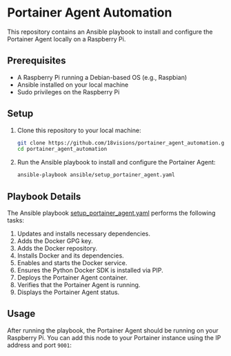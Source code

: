 # Portainer Agent Automation

This repository contains an Ansible playbook to install and configure the Portainer Agent locally on a Raspberry Pi.

## Prerequisites

- A Raspberry Pi running a Debian-based OS (e.g., Raspbian)
- Ansible installed on your local machine
- Sudo privileges on the Raspberry Pi

## Setup

1. Clone this repository to your local machine:

    ```sh
    git clone https://github.com/18visions/portainer_agent_automation.git
    cd portainer_agent_automation
    ```

2. Run the Ansible playbook to install and configure the Portainer Agent:

    ```sh
    ansible-playbook ansible/setup_portainer_agent.yaml
    ```

## Playbook Details

The Ansible playbook [setup_portainer_agent.yaml](http://_vscodecontentref_/1) performs the following tasks:

1. Updates and installs necessary dependencies.
2. Adds the Docker GPG key.
3. Adds the Docker repository.
4. Installs Docker and its dependencies.
5. Enables and starts the Docker service.
6. Ensures the Python Docker SDK is installed via PIP.
7. Deploys the Portainer Agent container.
8. Verifies that the Portainer Agent is running.
9. Displays the Portainer Agent status.

## Usage

After running the playbook, the Portainer Agent should be running on your Raspberry Pi. You can add this node to your Portainer instance using the IP address and port `9001`:
